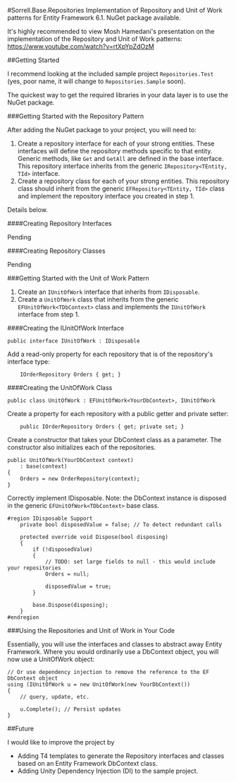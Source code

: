 #Sorrell.Base.Repositories
Implementation of Repository and Unit of Work patterns for Entity Framework 6.1. NuGet package available.

It's highly recommended to view Mosh Hamedani's presentation on the implementation of the Repository and Unit of Work patterns: https://www.youtube.com/watch?v=rtXpYpZdOzM

##Getting Started

I recommend looking at the included sample project `Repositories.Test` (yes, poor name, it will change to `Repositories.Sample` soon).

The quickest way to get the required libraries in your data layer is to use the NuGet package.

###Getting Started with the Repository Pattern

After adding the NuGet package to your project, you will need to:

1. Create a repository interface for each of your strong entities. These interfaces will define the repository methods specific to that entity. Generic methods, like `Get` and `GetAll` are defined in the base interface. This repository interface inherits from the generic `IRepository<TEntity, TId>` interface.
2. Create a repository class for each of your strong entities. This repository class should inherit from the generic `EFRepository<TEntity, TId>` class and implement the repository interface you created in step 1.

Details below.

####Creating Repository Interfaces

Pending

####Creating Repository Classes

Pending

###Getting Started with the Unit of Work Pattern

1. Create an `IUnitOfWork` interface that inherits from `IDisposable`.
2. Create a `UnitOfWork` class that inherits from the generic `EFUnitOfWork<TDbContext>` class and implements the `IUnitOfWork` interface from step 1.

####Creating the IUnitOfWork Interface

```
public interface IUnitOfWork : IDisposable
```

Add a read-only property for each repository that is of the repository's interface type:

```
    IOrderRepository Orders { get; }
```

####Creating the UnitOfWork Class

```
public class UnitOfWork : EFUnitOfWork<YourDbContext>, IUnitOfWork
```

Create a property for each repository with a public getter and private setter:

````
    public IOrderRepository Orders { get; private set; }
````

Create a constructor that takes your DbContext class as a parameter. The constructor also initializes each of the repositories.

```
public UnitOfWork(YourDbContext context)
    : base(context)
{
    Orders = new OrderRepository(context);
}
```

Correctly implement IDisposable. Note: the DbContext instance is disposed in the generic `EFUnitOfWork<TDbContext>` base class.

```
#region IDisposable Support
    private bool disposedValue = false; // To detect redundant calls

    protected override void Dispose(bool disposing)
    {
        if (!disposedValue)
        {
            // TODO: set large fields to null - this would include your repositories
            Orders = null;

            disposedValue = true;
        }
        
        base.Dispose(disposing);
    }
#endregion
```

###Using the Repositories and Unit of Work in Your Code

Essentially, you will use the interfaces and classes to abstract away Entity Framework. Where you would ordinarily use a DbContext object, you will now use a UnitOfWork object:

```
// Or use dependency injection to remove the reference to the EF DbContext object
using (IUnitOfWork u = new UnitOfWork(new YourDbContext())
{
    // query, update, etc.
    
    u.Complete(); // Persist updates
}
```

##Future

I would like to improve the project by
- Adding T4 templates to generate the Repository interfaces and classes based on an Entity Framework DbContext class.
- Adding Unity Dependency Injection (DI) to the sample project.
